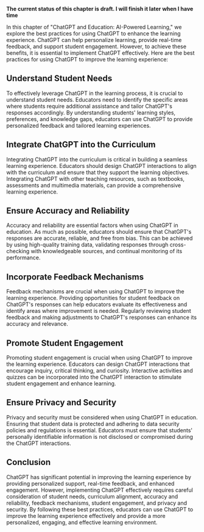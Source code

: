 **The current status of this chapter is draft. I will finish it later when I have time**

In this chapter of "ChatGPT and Education: AI-Powered Learning," we explore the best practices for using ChatGPT to enhance the learning experience. ChatGPT can help personalize learning, provide real-time feedback, and support student engagement. However, to achieve these benefits, it is essential to implement ChatGPT effectively. Here are the best practices for using ChatGPT to improve the learning experience:

Understand Student Needs
------------------------

To effectively leverage ChatGPT in the learning process, it is crucial to understand student needs. Educators need to identify the specific areas where students require additional assistance and tailor ChatGPT's responses accordingly. By understanding students' learning styles, preferences, and knowledge gaps, educators can use ChatGPT to provide personalized feedback and tailored learning experiences.

Integrate ChatGPT into the Curriculum
-------------------------------------

Integrating ChatGPT into the curriculum is critical in building a seamless learning experience. Educators should design ChatGPT interactions to align with the curriculum and ensure that they support the learning objectives. Integrating ChatGPT with other teaching resources, such as textbooks, assessments and multimedia materials, can provide a comprehensive learning experience.

Ensure Accuracy and Reliability
-------------------------------

Accuracy and reliability are essential factors when using ChatGPT in education. As much as possible, educators should ensure that ChatGPT's responses are accurate, reliable, and free from bias. This can be achieved by using high-quality training data, validating responses through cross-checking with knowledgeable sources, and continual monitoring of its performance.

Incorporate Feedback Mechanisms
-------------------------------

Feedback mechanisms are crucial when using ChatGPT to improve the learning experience. Providing opportunities for student feedback on ChatGPT's responses can help educators evaluate its effectiveness and identify areas where improvement is needed. Regularly reviewing student feedback and making adjustments to ChatGPT's responses can enhance its accuracy and relevance.

Promote Student Engagement
--------------------------

Promoting student engagement is crucial when using ChatGPT to improve the learning experience. Educators can design ChatGPT interactions that encourage inquiry, critical thinking, and curiosity. Interactive activities and quizzes can be incorporated into the ChatGPT interaction to stimulate student engagement and enhance learning.

Ensure Privacy and Security
---------------------------

Privacy and security must be considered when using ChatGPT in education. Ensuring that student data is protected and adhering to data security policies and regulations is essential. Educators must ensure that students' personally identifiable information is not disclosed or compromised during the ChatGPT interactions.

Conclusion
----------

ChatGPT has significant potential in improving the learning experience by providing personalized support, real-time feedback, and enhanced engagement. However, implementing ChatGPT effectively requires careful consideration of student needs, curriculum alignment, accuracy and reliability, feedback mechanisms, student engagement, and privacy and security. By following these best practices, educators can use ChatGPT to improve the learning experience effectively and provide a more personalized, engaging, and effective learning environment.
